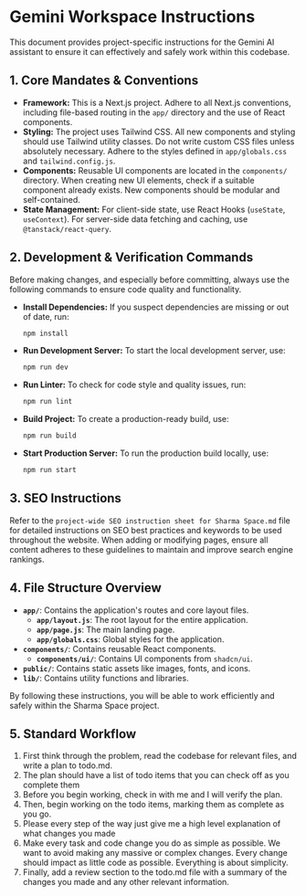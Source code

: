 # Gemini Workspace Instructions

This document provides project-specific instructions for the Gemini AI assistant to ensure it can effectively and safely work within this codebase.

## 1. Core Mandates & Conventions

- **Framework:** This is a Next.js project. Adhere to all Next.js conventions, including file-based routing in the `app/` directory and the use of React components.
- **Styling:** The project uses Tailwind CSS. All new components and styling should use Tailwind utility classes. Do not write custom CSS files unless absolutely necessary. Adhere to the styles defined in `app/globals.css` and `tailwind.config.js`.
- **Components:** Reusable UI components are located in the `components/` directory. When creating new UI elements, check if a suitable component already exists. New components should be modular and self-contained.
- **State Management:** For client-side state, use React Hooks (`useState`, `useContext`). For server-side data fetching and caching, use `@tanstack/react-query`.

## 2. Development & Verification Commands

Before making changes, and especially before committing, always use the following commands to ensure code quality and functionality.

- **Install Dependencies:** If you suspect dependencies are missing or out of date, run:

  ```bash
  npm install
  ```
- **Run Development Server:** To start the local development server, use:

  ```bash
  npm run dev
  ```
- **Run Linter:** To check for code style and quality issues, run:

  ```bash
  npm run lint
  ```
- **Build Project:** To create a production-ready build, use:

  ```bash
  npm run build
  ```
- **Start Production Server:** To run the production build locally, use:

  ```bash
  npm run start
  ```

## 3. SEO Instructions

Refer to the `project-wide SEO instruction sheet for Sharma Space.md` file for detailed instructions on SEO best practices and keywords to be used throughout the website. When adding or modifying pages, ensure all content adheres to these guidelines to maintain and improve search engine rankings.

## 4. File Structure Overview

- **`app/`**: Contains the application's routes and core layout files.
  - **`app/layout.js`**: The root layout for the entire application.
  - **`app/page.js`**: The main landing page.
  - **`app/globals.css`**: Global styles for the application.
- **`components/`**: Contains reusable React components.
  - **`components/ui/`**: Contains UI components from `shadcn/ui`.
- **`public/`**: Contains static assets like images, fonts, and icons.
- **`lib/`**: Contains utility functions and libraries.

By following these instructions, you will be able to work efficiently and safely within the Sharma Space project.

## 5. Standard Workflow

1. First think through the problem, read the codebase for relevant files, and write a plan to todo.md.
2. The plan should have a list of todo items that you can check off as you complete them
3. Before you begin working, check in with me and I will verify the plan.
4. Then, begin working on the todo items, marking them as complete as you go.
5. Please every step of the way just give me a high level explanation of what changes you made
6. Make every task and code change you do as simple as possible. We want to avoid making any massive or complex changes. Every change should impact as little code as possible. Everything is about simplicity.
7. Finally, add a review section to the todo.md file with a summary of the changes you made and any other relevant information.
